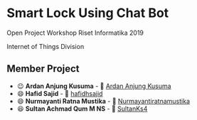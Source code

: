 # Smart Lock Using Chat Bot

Open Project Workshop Riset Informatika 2019

Internet of Things Division

## Member Project

* :wink: **Ardan Anjung Kusuma** - :link: [Ardan Anjung Kusuma](https://github.com/ardananjungkusuma)
* :smile: **Hafid Sajid** - :link: [hafidhsajid](https://github.com/hafidhsajid)
* :smile: **Nurmayanti Ratna Mustika** - :link: [Nurmayantiratnamustika](https://github.com/Nurmayantiratnamustika)
* :satisfied: **Sultan Achmad Qum M NS** - :link: [SultanKs4](https://github.com/SultanKs4)
